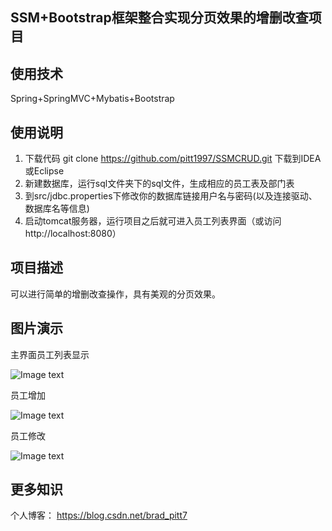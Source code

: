 ## SSM+Bootstrap框架整合实现分页效果的增删改查项目

## 使用技术
Spring+SpringMVC+Mybatis+Bootstrap

## 使用说明

1. 下载代码 git clone https://github.com/pitt1997/SSMCRUD.git 下载到IDEA或Eclipse
2. 新建数据库，运行sql文件夹下的sql文件，生成相应的员工表及部门表
3. 到src/jdbc.properties下修改你的数据库链接用户名与密码(以及连接驱动、数据库名等信息)
4. 启动tomcat服务器，运行项目之后就可进入员工列表界面（或访问http://localhost:8080）

## 项目描述
可以进行简单的增删改查操作，具有美观的分页效果。

## 图片演示
主界面员工列表显示

![Image text](https://github.com/pitt1997/SSMCRUD/blob/master/showimgs/list.png)

员工增加

![Image text](https://github.com/pitt1997/SSMCRUD/blob/master/showimgs/add.png)

员工修改

![Image text](https://github.com/pitt1997/SSMCRUD/blob/master/showimgs/update.png)



## 更多知识
个人博客： https://blog.csdn.net/brad_pitt7


